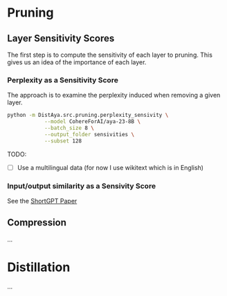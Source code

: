 # Pruning
## Layer Sensitivity Scores
The first step is to compute the sensitivity of each layer to pruning. This gives us an idea of the importance of each layer.

### Perplexity as a Sensitivity Score
The approach is to examine the perplexity induced when removing a given layer.

```bash
python -m DistAya.src.pruning.perplexity_sensivity \
            --model CohereForAI/aya-23-8B \
            --batch_size 8 \
            --output_folder sensivities \
            --subset 128
```

TODO:
- [ ] Use a multilingual data (for now I use wikitext which is in English)


### Input/output similarity as a Sensivity Score
See the [ShortGPT Paper](https://arxiv.org/abs/2403.03853)

## Compression
...

# Distillation
...